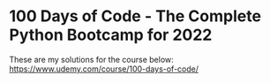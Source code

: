 # 100 Days of Code - The Complete Python Bootcamp for 2022

These are my solutions for the course below:
https://www.udemy.com/course/100-days-of-code/
